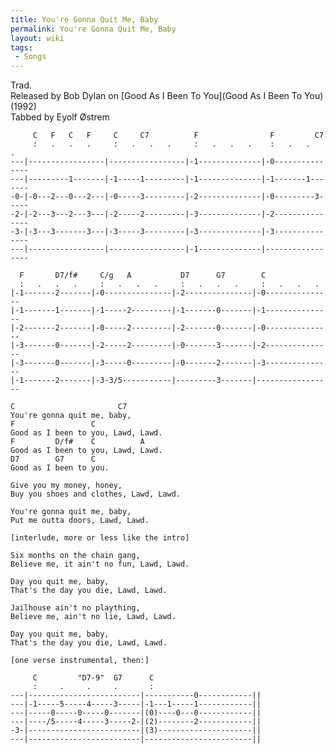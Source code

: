 ```yaml
---
title: You're Gonna Quit Me, Baby
permalink: You're Gonna Quit Me, Baby
layout: wiki
tags:
 - Songs
---
```


Trad.  
Released by Bob Dylan on [Good As I Been To
You](Good As I Been To You) (1992)  
Tabbed by Eyolf Østrem

         C   F   C   F     C     C7          F                F         C7
         :   .   .   .     :   .   .   .     :   .   .   .    :   .   .   .
    ---|-----------------|-----------------|-1--------------|-0---------------
    ---|---------1-------|-1-----1---------|-1--------------|-1-------1-------
    -0-|-0---2---0---2---|-0-----3---------|-2--------------|-0---------3-----
    -2-|-2---3---2---3---|-2-----2---------|-3--------------|-2---------------
    -3-|-3---3-------3---|-3-----3---------|-3--------------|-3---------------
    ---|-----------------|-----------------|-1--------------|-----------------

      F       D7/f#     C/g   A           D7      G7        C
      :   .   .   .     :   .   .   .     :   .   .   .     :   .   .   .
    |-1-------2-------|-0---------------|-2---------------|-0---------------
    |-1-------1-------|-1-----2---------|-1-------0-------|-1---------------
    |-2-------2-------|-0-----2---------|-2-------0-------|-0---------------
    |-3-------0-------|-2-----2---------|-0-------3-------|-2---------------
    |-3-------0-------|-3-----0---------|-0-------2-------|-3---------------
    |-1-------2-------|-3-3/5-----------|---------3-------|-----------------

    C                       C7
    You're gonna quit me, baby,
    F                 C
    Good as I been to you, Lawd, Lawd.
    F         D/f#    C          A
    Good as I been to you, Lawd, Lawd.
    D7        G7      C
    Good as I been to you.

    Give you my money, honey,
    Buy you shoes and clothes, Lawd, Lawd.

    You're gonna quit me, baby,
    Put me outta doors, Lawd, Lawd.

    [interlude, more or less like the intro]

    Six months on the chain gang,
    Believe me, it ain't no fun, Lawd, Lawd.

    Day you quit me, baby,
    That's the day you die, Lawd, Lawd.

    Jailhouse ain't no plaything,
    Believe me, ain't no lie, Lawd, Lawd.

    Day you quit me, baby,
    That's the day you die, Lawd, Lawd.

    [one verse instrumental, then:]

         C         "D7-9"  G7      C
         :     .     .     .       :
    ---|-------------------------|-----------0------------||
    ---|-1-----5-----4-----3-----|-1---1-----1------------||
    ---|-----0-----0-----0-------|(0)----0---0------------||
    ---|----/5-----4-----3-----2-|(2)--------2------------||
    -3-|-------------------------|(3)---------------------||
    ---|-------------------------|------------------------||
